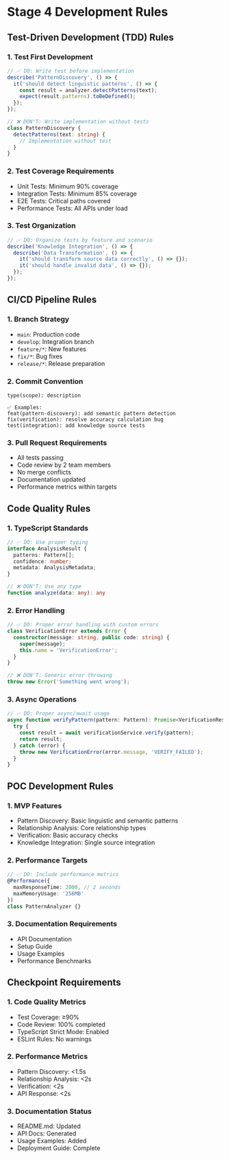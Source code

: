 # Stage 4 Development Rules

## Test-Driven Development (TDD) Rules

### 1. Test First Development
```typescript
// ✅ DO: Write test before implementation
describe('PatternDiscovery', () => {
  it('should detect linguistic patterns', () => {
    const result = analyzer.detectPatterns(text);
    expect(result.patterns).toBeDefined();
  });
});

// ❌ DON'T: Write implementation without tests
class PatternDiscovery {
  detectPatterns(text: string) {
    // Implementation without test
  }
}
```

### 2. Test Coverage Requirements
- Unit Tests: Minimum 90% coverage
- Integration Tests: Minimum 85% coverage
- E2E Tests: Critical paths covered
- Performance Tests: All APIs under load

### 3. Test Organization
```typescript
// ✅ DO: Organize tests by feature and scenario
describe('Knowledge Integration', () => {
  describe('Data Transformation', () => {
    it('should transform source data correctly', () => {});
    it('should handle invalid data', () => {});
  });
});
```

## CI/CD Pipeline Rules

### 1. Branch Strategy
- `main`: Production code
- `develop`: Integration branch
- `feature/*`: New features
- `fix/*`: Bug fixes
- `release/*`: Release preparation

### 2. Commit Convention
```
type(scope): description

✅ Examples:
feat(pattern-discovery): add semantic pattern detection
fix(verification): resolve accuracy calculation bug
test(integration): add knowledge source tests
```

### 3. Pull Request Requirements
- All tests passing
- Code review by 2 team members
- No merge conflicts
- Documentation updated
- Performance metrics within targets

## Code Quality Rules

### 1. TypeScript Standards
```typescript
// ✅ DO: Use proper typing
interface AnalysisResult {
  patterns: Pattern[];
  confidence: number;
  metadata: AnalysisMetadata;
}

// ❌ DON'T: Use any type
function analyze(data: any): any
```

### 2. Error Handling
```typescript
// ✅ DO: Proper error handling with custom errors
class VerificationError extends Error {
  constructor(message: string, public code: string) {
    super(message);
    this.name = 'VerificationError';
  }
}

// ❌ DON'T: Generic error throwing
throw new Error('Something went wrong');
```

### 3. Async Operations
```typescript
// ✅ DO: Proper async/await usage
async function verifyPattern(pattern: Pattern): Promise<VerificationResult> {
  try {
    const result = await verificationService.verify(pattern);
    return result;
  } catch (error) {
    throw new VerificationError(error.message, 'VERIFY_FAILED');
  }
}
```

## POC Development Rules

### 1. MVP Features
- Pattern Discovery: Basic linguistic and semantic patterns
- Relationship Analysis: Core relationship types
- Verification: Basic accuracy checks
- Knowledge Integration: Single source integration

### 2. Performance Targets
```typescript
// ✅ DO: Include performance metrics
@Performance({
  maxResponseTime: 2000, // 2 seconds
  maxMemoryUsage: '256MB'
})
class PatternAnalyzer {}
```

### 3. Documentation Requirements
- API Documentation
- Setup Guide
- Usage Examples
- Performance Benchmarks

## Checkpoint Requirements

### 1. Code Quality Metrics
- Test Coverage: ≥90%
- Code Review: 100% completed
- TypeScript Strict Mode: Enabled
- ESLint Rules: No warnings

### 2. Performance Metrics
- Pattern Discovery: <1.5s
- Relationship Analysis: <2s
- Verification: <2s
- API Response: <2s

### 3. Documentation Status
- README.md: Updated
- API Docs: Generated
- Usage Examples: Added
- Deployment Guide: Complete